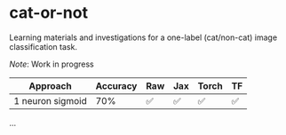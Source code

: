 # cat-or-not
Learning materials and investigations for a one-label (cat/non-cat) image classification task.

*Note*: Work in progress

| Approach | Accuracy | Raw | Jax | Torch | TF |
| --- | --- | --- | --- | --- | --- |
| 1 neuron sigmoid | 70% | ✅ | ✅ | ✅ | ✅ |
...

